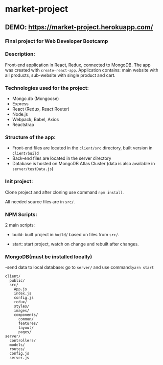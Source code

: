 # market-project 

## DEMO: https://market-project.herokuapp.com/
### Final project for Web Developer Bootcamp

### Description:
Front-end application in React, Redux, connected to MongoDB. 
The app was created with ```create-react-app```.
Application contains: main website with all products, sub-website with  single product and cart.

### Technologies used for the project:
* Mongo.db (Mongoose)
* Express
* React (Redux, React Router)
* Node.js
* Webpack, Babel, Axios
* Reactstrap

### Structure of the app:
- Front-end files are located in the ```client/src``` directory, built version in ```client/build```
- Back-end files are located in the server directory
- Database is hosted on MongoDB Atlas Cluster (data is also available in ```server/testData.js```)

### Init project:
Clone project and after cloning use command ```npm install```.

All needed source files are in ```src/```.

### NPM Scripts:
2 main scripts:

- build: built project in ```build/``` based on files from ```src/```.

- start: start project, watch on change and rebuilt after changes.
 
 ### MongoDB(must be installed locally)
-send data to local database: go to ```server/``` and  use command:```yarn start```

```Project tree:
client/
  public/
  src/
    App.js
    index.js
    config.js
    redux/
    styles/
    images/
    components/
      common/
      features/
      layout/
      pages/
server/
  controllers/
  models/
  routes/
  config.js
  server.js
```
